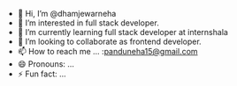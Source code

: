 - 👋 Hi, I’m @dhamjewarneha
- 👀 I’m interested in full stack developer.
- 🌱 I’m currently learning full stack developer at internshala 
- 💞️ I’m looking to collaborate as frontend developer.
- 📫 How to reach me ... :panduneha15@gmail.com
- 😄 Pronouns: ...
- ⚡ Fun fact: ...

<!---
dhamjewarneha/dhamjewarneha is a ✨ special ✨ repository because its `README.md` (this file) appears on your GitHub profile.
You can click the Preview link to take a look at your changes.
--->
